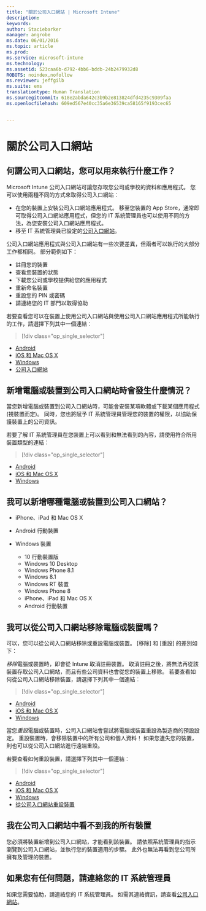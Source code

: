 ```yaml
---
title: "關於公司入口網站 | Microsoft Intune"
description: 
keywords: 
author: Staciebarker
manager: angrobe
ms.date: 06/01/2016
ms.topic: article
ms.prod: 
ms.service: microsoft-intune
ms.technology: 
ms.assetid: 523caa6b-d792-4bb6-bddb-24b2479932d8
ROBOTS: noindex,nofollow
ms.reviewer: jeffgilb
ms.suite: ems
translationtype: Human Translation
ms.sourcegitcommit: 618e2abda642c3b9b2e813824dfd4235c9309faa
ms.openlocfilehash: 609ed567e40cc35a6e36539ca58165f9193cec65


---
```


# 關於公司入口網站

## 何謂公司入口網站，您可以用來執行什麼工作？
Microsoft Intune 公司入口網站可讓您存取您公司或學校的資料和應用程式。 您可以使用兩種不同的方式來取得公司入口網站︰

- 在您的裝置上安裝公司入口網站應用程式。 移至您裝置的 App Store，通常即可取得公司入口網站應用程式，但您的 IT 系統管理員也可以使用不同的方法，為您安裝公司入口網站應用程式。
- 移至 IT 系統管理員已設定的[公司入口網站](http://portal.manage.microsoft.com)。

公司入口網站應用程式與公司入口網站有一些次要差異，但兩者可以執行的大部分工作都相同。 部分範例如下：

- 註冊您的裝置
- 查看您裝置的狀態
- 下載您公司或學校提供給您的應用程式
- 重新命名裝置
- 重設您的 PIN 或密碼
- 請連絡您的 IT 部門以取得協助

若要查看您可以在裝置上使用公司入口網站與使用公司入口網站應用程式所能執行的工作，請選擇下列其中一個連結︰

> [!div class="op_single_selector"]
- [Android](using-your-android-device-with-intune.md)
- [iOS 和 Mac OS X](using-your-ios-or-mac-os-x-device-with-intune.md)
- [Windows](using-your-windows-device-with-intune.md)
- [公司入口網站](using-the-intune-company-portal-website.md)

## 新增電腦或裝置到公司入口網站時會發生什麼情況？
當您新增電腦或裝置到公司入口網站時，可能會安裝某項軟體或下載某個應用程式 (視裝置而定)。  同時，您也將賦予 IT 系統管理員管理您的裝置的權限，以協助保護裝置上的公司資訊。

若要了解 IT 系統管理員在您裝置上可以看到和無法看到的內容，請使用符合所用裝置類型的連結︰

> [!div class="op_single_selector"]
- [Android](what-happens-if-you-install-the-company-portal-app-and-enroll-your-device-in-intune-android.md)
- [iOS 和 Mac OS X](what-happens-if-you-install-the-company-portal-app-and-enroll-your-device-in-intune-ios.md)
- [Windows](what-can-your-it-administrator-see-when-you-enroll-your-device-in-intune-windows.md)

## 我可以新增哪種電腦或裝置到公司入口網站？

-   iPhone、iPad 和 Mac OS X

-   Android 行動裝置

-   Windows 裝置
    -   10 行動裝置版
    -   Windows 10 Desktop
    -   Windows Phone 8.1
    -   Windows 8.1
    -   Windows RT 裝置
    -   Windows Phone 8
    -   iPhone、iPad 和 Mac OS X
    -   Android 行動裝置


## 我可以從公司入口網站移除電腦或裝置嗎？
可以，您可以從公司入口網站移除或重設電腦或裝置。 [移除] 和 [重設] 的差別如下：

*移除*電腦或裝置時，即會從 Intune 取消註冊裝置。 取消註冊之後，將無法再從該裝置存取公司入口網站，而且有些公司資料也會從您的裝置上移除。 若要查看如何從公司入口網站移除裝置，請選擇下列其中一個連結︰

> [!div class="op_single_selector"]
- [Android](unenroll-your-device-from-intune-android.md)
- [iOS 和 Mac OS X](unenroll-your-device-from-intune-ios.md)
- [Windows](unenroll-your-device-from-intune-windows.md)

當您*重設*電腦或裝置時，公司入口網站會嘗試將電腦或裝置重設為製造商的預設設定。 重設裝置時，會移除裝置中的所有公司和個人資料！ 如果您遺失您的裝置，則也可以從公司入口網站進行遠端重設。

若要查看如何重設裝置，請選擇下列其中一個連結︰

> [!div class="op_single_selector"]
- [Android](reset-erase-your-lost-or-stolen-device-android.md)
- [iOS 和 Mac OS X](reset-erase-your-lost-or-stolen-device-ios.md)
- [Windows](reset-erase-your-lost-or-stolen-device-windows.md)
- [從公司入口網站重設裝置](reset-your-device-cpwebsite.md)

## 我在公司入口網站中看不到我的所有裝置
您必須將裝置新增到公司入口網站，才能看到該裝置。 請依照系統管理員的指示瀏覽到公司入口網站，並執行您的裝置適用的步驟。 此外也無法再看到您公司所擁有及管理的裝置。

## 如果您有任何問題，請連絡您的 IT 系統管理員
如果您需要協助，請連絡您的 IT 系統管理員。 如需其連絡資訊，請查看[公司入口網站](http://portal.manage.microsoft.com)。



<!--HONumber=Jul16_HO4-->


